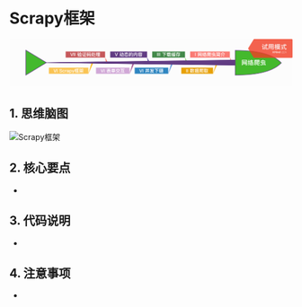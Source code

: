 # Scrapy框架

<p align=center>
  <a href="https://github.com/EscapeLife/DotFiles.git">
    <img src="https://github.com/EscapeLife/web-crawler-guide/blob/master/images/%E7%BD%91%E7%BB%9C%E7%88%AC%E8%99%AB.png" >
  </a>
</p>

## 1. 思维脑图

![Scrapy框架]()

## 2. 核心要点

- 

## 3. 代码说明

- 

## 4. 注意事项

- 
